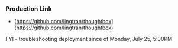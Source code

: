 ### Production Link
* [https://github.com/lingtran/thoughtbox](https://github.com/lingtran/thoughtbox)

FYI - troubleshooting deployment since of Monday, July 25, 5:00PM
